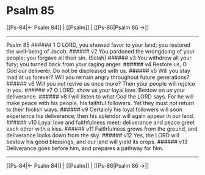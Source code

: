 # Psalm 85

[[Ps-84|← Psalm 84]] | [[Psalm]] | [[Ps-86|Psalm 86 →]]
***

Psalm 85 ###### 1 O LORD, you showed favor to your land; you restored the well-being of Jacob. ###### v2 You pardoned the wrongdoing of your people; you forgave all their sin. (Selah) ###### v3 You withdrew all your fury; you turned back from your raging anger. ###### v4 Restore us, O God our deliverer. Do not be displeased with us. ###### v5 Will you stay mad at us forever? Will you remain angry throughout future generations? ###### v6 Will you not revive us once more? Then your people will rejoice in you. ###### v7 O LORD, show us your loyal love. Bestow on us your deliverance. ###### v8 I will listen to what God the LORD says. For he will make peace with his people, his faithful followers. Yet they must not return to their foolish ways. ###### v9 Certainly his loyal followers will soon experience his deliverance; then his splendor will again appear in our land. ###### v10 Loyal love and faithfulness meet; deliverance and peace greet each other with a kiss. ###### v11 Faithfulness grows from the ground, and deliverance looks down from the sky. ###### v12 Yes, the LORD will bestow his good blessings, and our land will yield its crops. ###### v13 Deliverance goes before him, and prepares a pathway for him.

***
[[Ps-84|← Psalm 84]] | [[Psalm]] | [[Ps-86|Psalm 86 →]]

